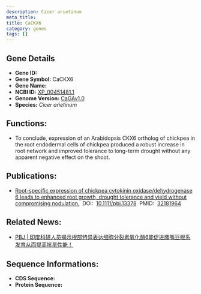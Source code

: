 ```yaml
---
description: Cicer arietinum
meta_title:
title: CaCKX6
category: genes
tags: []
---
```


## Gene Details
- **Gene ID:**	[]()
- **Gene Symbol:** CaCKX6
- **Gene Name:** 
- **NCBI ID:** [XP_00451481.1](https://www.ncbi.nlm.nih.gov/gene/?term=XP_00451481.1)
- **Genome Version:** [CaGAv1.0]()
- **Species:** *Cicer arietinum*

## Functions:
   - To conclude, expression of an Arabidopsis CKX6 ortholog of chickpea in the root endodermal cells of chickpea produced a robust increase in root network and improved tolerance to long-term drought without any apparent negative effect on the shoot. 

## Publications:
   - [Root-specific expression of chickpea cytokinin oxidase/dehydrogenase 6 leads to enhanced root growth, drought tolerance and yield without compromising nodulation.]( https://onlinelibrary.wiley.com/doi/full/10.1111/pbi.13378)&nbsp;&nbsp;DOI:&nbsp;&nbsp;[10.1111/pbi.13378](https://onlinelibrary.wiley.com/doi/full/10.1111/pbi.13378)&nbsp;&nbsp;PMID:&nbsp;&nbsp;[32181964](https://pubmed.ncbi.nlm.nih.gov/32181964/)

## Related News:
   - [PBJ | 印度科研人员揭示根部特异表达细胞分裂素氧化酶6能促进鹰嘴豆根系发育从而提高抗旱性能！](https://mp.weixin.qq.com/s?__biz=Mzg3MDEwNDEyMg==&mid=2247487797&idx=1&sn=c77d447b7e58141e72b7176b2f635e12&chksm=ce93bc60f9e43576fbe364ec065d85c35b0ecab8c71fae31faea8f01a927711254d24ab965be&scene=27#wechat_redirect)

## Sequence Informations:
- **CDS Sequence:**
- **Protein Sequence:**
